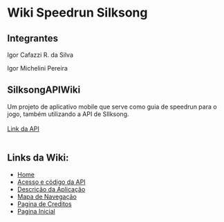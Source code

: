 # Wiki Speedrun Silksong

## Integrantes

Igor Cafazzi R. da Silva

Igor Michelini Pereira


## SilksongAPIWiki
Um projeto de aplicativo mobile que serve como guia de speedrun para o jogo, também utilizando a API de SIlksong. <br> <br>
[Link da API](https://www.hollowknightsilksong.org/developers#)
<br> <br>

## Links da Wiki: 
  - [Home](https://github.com/MicheliniDev/SilksongAPIWiki/wiki)
  - [Acesso e código da API](https://github.com/MicheliniDev/SilksongAPIWiki/wiki/Acesso-e-c%C3%B3digo-da-API)
  - [Descrição da Aplicação](https://github.com/MicheliniDev/SilksongAPIWiki/wiki/Descri%C3%A7%C3%A3o-da-Aplica%C3%A7%C3%A3o)
  - [Mapa de Navegação](https://github.com/MicheliniDev/SilksongAPIWiki/wiki/Mapa-de-Navega%C3%A7%C3%A3o)
  - [Pagina de Creditos](https://github.com/MicheliniDev/SilksongAPIWiki/wiki/Pagina-de-Creditos)
  - [Pagina Inicial](https://github.com/MicheliniDev/SilksongAPIWiki/wiki/Pagina-Inicial)


